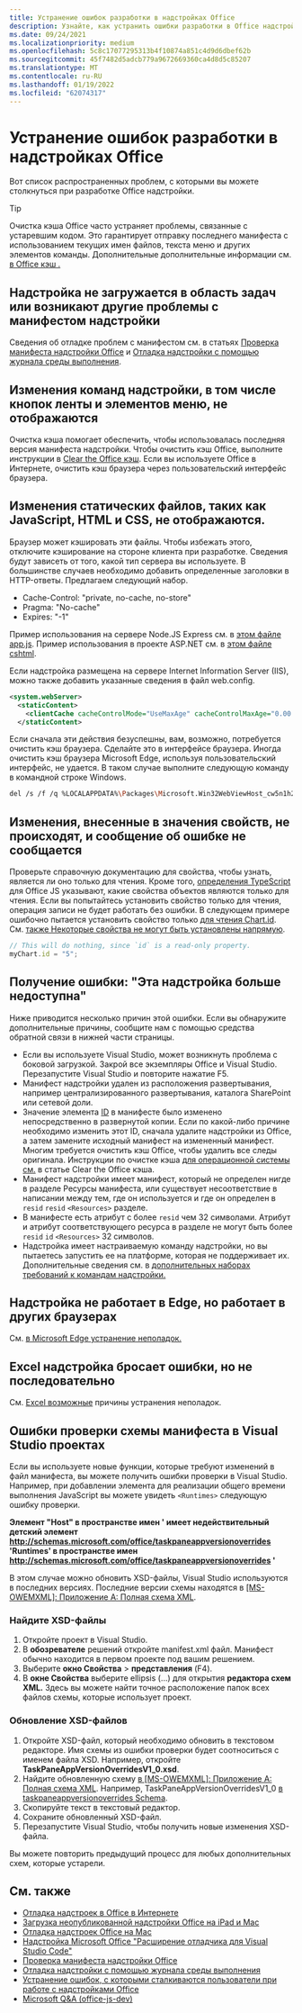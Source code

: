 ```yaml
---
title: Устранение ошибок разработки в надстройках Office
description: Узнайте, как устранить ошибки разработки в Office надстройки.
ms.date: 09/24/2021
ms.localizationpriority: medium
ms.openlocfilehash: 5c8c17077295313b4f10874a851c4d9d6dbef62b
ms.sourcegitcommit: 45f7482d5adcb779a9672669360ca4d8d5c85207
ms.translationtype: MT
ms.contentlocale: ru-RU
ms.lasthandoff: 01/19/2022
ms.locfileid: "62074317"
---
```

# <a name="troubleshoot-development-errors-with-office-add-ins"></a>Устранение ошибок разработки в надстройках Office

Вот список распространенных проблем, с которыми вы можете столкнуться при разработке Office надстройки.

> [!TIP]
> Очистка кэша Office часто устраняет проблемы, связанные с устаревшим кодом. Это гарантирует отправку последнего манифеста с использованием текущих имен файлов, текста меню и других элементов команды. Дополнительные дополнительные информации см. [в Office кэш .](clear-cache.md)

## <a name="add-in-doesnt-load-in-task-pane-or-other-issues-with-the-add-in-manifest"></a>Надстройка не загружается в область задач или возникают другие проблемы с манифестом надстройки

Сведения об отладке проблем с манифестом см. в статьях [Проверка манифеста надстройки Office](troubleshoot-manifest.md) и [Отладка надстройки с помощью журнала среды выполнения](runtime-logging.md).

## <a name="changes-to-add-in-commands-including-ribbon-buttons-and-menu-items-do-not-take-effect"></a>Изменения команд надстройки, в том числе кнопок ленты и элементов меню, не отображаются

Очистка кэша помогает обеспечить, чтобы использовалась последняя версия манифеста надстройки. Чтобы очистить кэш Office, выполните инструкции в [Clear the Office кэш](clear-cache.md). Если вы используете Office в Интернете, очистить кэш браузера через пользовательский интерфейс браузера.

## <a name="changes-to-static-files-such-as-javascript-html-and-css-do-not-take-effect"></a>Изменения статических файлов, таких как JavaScript, HTML и CSS, не отображаются.

Браузер может кэшировать эти файлы. Чтобы избежать этого, отключите кэширование на стороне клиента при разработке. Сведения будут зависеть от того, какой тип сервера вы используете. В большинстве случаев необходимо добавить определенные заголовки в HTTP-ответы. Предлагаем следующий набор.

- Cache-Control: "private, no-cache, no-store"
- Pragma: "No-cache"
- Expires: "-1"

Пример использования на сервере Node.JS Express см. в [этом файле app.js](https://github.com/OfficeDev/Office-Add-in-samples/tree/main/Samples/auth/Office-Add-in-NodeJS-SSO/Complete/app.js). Пример использования в проекте ASP.NET см. в [этом файле cshtml](https://github.com/OfficeDev/Office-Add-in-samples/tree/main/Samples/auth/Office-Add-in-ASPNET-SSO/Complete/Office-Add-in-ASPNET-SSO-WebAPI/Views/Shared/_Layout.cshtml).

Если надстройка размещена на сервере Internet Information Server (IIS), можно также добавить указанные сведения в файл web.config.

```xml
<system.webServer>
  <staticContent>
    <clientCache cacheControlMode="UseMaxAge" cacheControlMaxAge="0.00:00:00" cacheControlCustom="must-revalidate" />
  </staticContent>
```

Если сначала эти действия безуспешны, вам, возможно, потребуется очистить кэш браузера. Сделайте это в интерфейсе браузера. Иногда очистить кэш браузера Microsoft Edge, используя пользовательский интерфейс, не удается. В таком случае выполните следующую команду в командной строке Windows.

```bash
del /s /f /q %LOCALAPPDATA%\Packages\Microsoft.Win32WebViewHost_cw5n1h2txyewy\AC\#!123\INetCache\
```

## <a name="changes-made-to-property-values-dont-happen-and-there-is-no-error-message"></a>Изменения, внесенные в значения свойств, не происходят, и сообщение об ошибке не сообщается

Проверьте справочную документацию для свойства, чтобы узнать, является ли оно только для чтения. Кроме того, [определения TypeScript](../develop/referencing-the-javascript-api-for-office-library-from-its-cdn.md) для Office JS указывают, какие свойства объектов являются только для чтения. Если вы попытайтесь установить свойство только для чтения, операция записи не будет работать без ошибки. В следующем примере ошибочно пытается установить свойство только [для чтения Chart.id](/javascript/api/excel/excel.chart#id). См. [также Некоторые свойства не могут быть установлены напрямую](../develop/application-specific-api-model.md#some-properties-cannot-be-set-directly).

```js
// This will do nothing, since `id` is a read-only property.
myChart.id = "5";
```

## <a name="getting-error-this-add-in-is-no-longer-available"></a>Получение ошибки: "Эта надстройка больше недоступна"

Ниже приводится несколько причин этой ошибки. Если вы обнаружите дополнительные причины, сообщите нам с помощью средства обратной связи в нижней части страницы.

- Если вы используете Visual Studio, может возникнуть проблема с боковой загрузкой. Закрой все экземпляры Office и Visual Studio. Перезапустите Visual Studio и повторите нажатие F5.
- Манифест надстройки удален из расположения развертывания, например централизированного развертывания, каталога SharePoint или сетевой доли.
- Значение элемента [ID](../reference/manifest/id.md) в манифесте было изменено непосредственно в развернутой копии. Если по какой-либо причине необходимо изменить этот ID, сначала удалите надстройки из Office, а затем замените исходный манифест на измененный манифест. Многим требуется очистить кэш Office, чтобы удалить все следы оригинала. Инструкции по очистке кэша [для операционной системы см.](clear-cache.md) в статье Clear the Office кэша.
- Манифест надстройки имеет манифест, который не определен нигде в разделе Ресурсы манифеста, или существует несоответствие в написании между тем, где он используется и где он определен в `resid` [](../reference/manifest/resources.md) `resid` `<Resources>` разделе.
- В манифесте есть атрибут с более `resid` чем 32 символами. Атрибут и атрибут соответствующего ресурса в разделе не могут быть более `resid` `id` `<Resources>` 32 символов.
- Надстройка имеет настраиваемую команду надстройки, но вы пытаетесь запустить ее на платформе, которая не поддерживает их. Дополнительные сведения см. в [дополнительных наборах требований к командам надстройки.](../reference/requirement-sets/add-in-commands-requirement-sets.md)

## <a name="add-in-doesnt-work-on-edge-but-it-works-on-other-browsers"></a>Надстройка не работает в Edge, но работает в других браузерах

См. [в Microsoft Edge устранение неполадок.](../concepts/browsers-used-by-office-web-add-ins.md#troubleshooting-microsoft-edge-issues)

## <a name="excel-add-in-throws-errors-but-not-consistently"></a>Excel надстройка бросает ошибки, но не последовательно

См. [Excel возможные](../excel/excel-add-ins-troubleshooting.md) причины устранения неполадок.

## <a name="manifest-schema-validation-errors-in-visual-studio-projects"></a>Ошибки проверки схемы манифеста в Visual Studio проектах

Если вы используете новые функции, которые требуют изменений в файл манифеста, вы можете получить ошибки проверки в Visual Studio. Например, при добавлении элемента для реализации общего времени выполнения JavaScript вы можете увидеть `<Runtimes>` следующую ошибку проверки.

**Элемент "Host" в пространстве имен ' имеет недействительный детский элемент http://schemas.microsoft.com/office/taskpaneappversionoverrides 'Runtimes' в пространстве имен http://schemas.microsoft.com/office/taskpaneappversionoverrides '**

В этом случае можно обновить XSD-файлы, Visual Studio используются в последних версиях. Последние версии схемы находятся в [[MS-OWEMXML]: Приложение A: Полная схема XML](/openspecs/office_file_formats/ms-owemxml/c6a06390-34b8-4b42-82eb-b28be12494a8).

### <a name="locate-the-xsd-files"></a>Найдите XSD-файлы

1. Откройте проект в Visual Studio.
1. В **обозревателе** решений откройте manifest.xml файл. Манифест обычно находится в первом проекте под вашим решением.
1. Выберите **окно Свойства**  >  **представления** (F4).
1. В **окне Свойства** выберите ellipsis (...) для открытия **редактора схем XML.** Здесь вы можете найти точное расположение папок всех файлов схемы, которые использует проект.

### <a name="update-the-xsd-files"></a>Обновление XSD-файлов

1. Откройте XSD-файл, который необходимо обновить в текстовом редакторе. Имя схемы из ошибки проверки будет соотноситься с именем файла XSD. Например, откройте **TaskPaneAppVersionOverridesV1_0.xsd**.
1. Найдите обновленную схему [в [MS-OWEMXML]: Приложение A: Полная схема XML](/openspecs/office_file_formats/ms-owemxml/c6a06390-34b8-4b42-82eb-b28be12494a8). Например, TaskPaneAppVersionOverridesV1_0 [в taskpaneappversionoverrides Schema](/openspecs/office_file_formats/ms-owemxml/82e93ec5-de22-42a8-86e3-353c8336aa40).
1. Скопируйте текст в текстовый редактор.
1. Сохраните обновленный XSD-файл.
1. Перезапустите Visual Studio, чтобы получить новые изменения XSD-файла.

Вы можете повторить предыдущий процесс для любых дополнительных схем, которые устарели.

## <a name="see-also"></a>См. также

- [Отладка надстроек в Office в Интернете](debug-add-ins-in-office-online.md)
- [Загрузка неопубликованной надстройки Office на iPad и Mac](sideload-an-office-add-in-on-ipad-and-mac.md)  
- [Отладка надстроек Office на Mac](debug-office-add-ins-on-ipad-and-mac.md)  
- [Надстройка Microsoft Office "Расширение отладчика для Visual Studio Code"](debug-with-vs-extension.md)
- [Проверка манифеста надстройки Office](troubleshoot-manifest.md)
- [Отладка надстройки с помощью журнала среды выполнения](runtime-logging.md)
- [Устранение ошибок, с которыми сталкиваются пользователи при работе с надстройками Office](testing-and-troubleshooting.md)
- [Microsoft Q&A (office-js-dev)](/answers/topics/office-js-dev.html)
